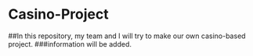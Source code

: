 # Casino-Project
##In this repository, my team and I will try to make our own casino-based project.
###information will be added.
